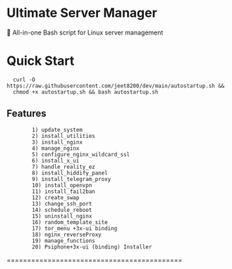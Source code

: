 # Ultimate Server Manager
 🔧 All-in-one Bash script for Linux server management


# Quick Start
                                  
      curl -O https://raw.githubusercontent.com/jeet8200/dev/main/autostartup.sh &&
      chmod +x autostartup.sh && bash autostartup.sh 

## Features
            1) update_system 
            2) install_utilities 
            3) install_nginx 
            4) manage_nginx 
            5) configure_nginx_wildcard_ssl 
            6) install_x_ui 
            7) handle_reality_ez 
            8) install_hiddify_panel 
            9) install_telegram_proxy 
            10) install_openvpn 
            11) install_fail2ban 
            12) create_swap 
            13) change_ssh_port 
            14) schedule_reboot 
            15) uninstall_nginx 
            16) random_template_site 
            17) tor_menu +3x-ui binding 
            18) nginx_reverseProxy 
            19) manage_functions 
            20) Psiphone+3x-ui (binding) Installer




===========================================
